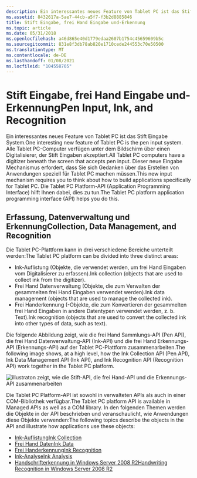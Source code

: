```yaml
---
description: Ein interessantes neues Feature von Tablet PC ist das Stift Eingabe System.
ms.assetid: 8432617a-5ae7-44cb-a5f7-f3b2d8885846
title: Stift Eingabe, frei Hand Eingabe und-Erkennung
ms.topic: article
ms.date: 05/31/2018
ms.openlocfilehash: a46d865e40d1779edaa2607b1754c45659609b5c
ms.sourcegitcommit: 831e8f3db78ab820e1710cede244553c70e50500
ms.translationtype: MT
ms.contentlocale: de-DE
ms.lasthandoff: 01/08/2021
ms.locfileid: "104558705"
---
```

# <a name="pen-input-ink-and-recognition"></a><span data-ttu-id="35592-103">Stift Eingabe, frei Hand Eingabe und-Erkennung</span><span class="sxs-lookup"><span data-stu-id="35592-103">Pen Input, Ink, and Recognition</span></span>

<span data-ttu-id="35592-104">Ein interessantes neues Feature von Tablet PC ist das Stift Eingabe System.</span><span class="sxs-lookup"><span data-stu-id="35592-104">One interesting new feature of Tablet PC is the pen input system.</span></span> <span data-ttu-id="35592-105">Alle Tablet PC-Computer verfügen unter dem Bildschirm über einen Digitalisierer, der Stift Eingaben akzeptiert.</span><span class="sxs-lookup"><span data-stu-id="35592-105">All Tablet PC computers have a digitizer beneath the screen that accepts pen input.</span></span> <span data-ttu-id="35592-106">Dieser neue Eingabe Mechanismus erfordert, dass Sie sich Gedanken über das Erstellen von Anwendungen speziell für Tablet PC machen müssen.</span><span class="sxs-lookup"><span data-stu-id="35592-106">This new input mechanism requires you to think about how to build applications specifically for Tablet PC.</span></span> <span data-ttu-id="35592-107">Die Tablet PC Platform-API (Application Programming Interface) hilft Ihnen dabei, dies zu tun.</span><span class="sxs-lookup"><span data-stu-id="35592-107">The Tablet PC platform application programming interface (API) helps you do this.</span></span>

## <a name="collection-data-management-and-recognition"></a><span data-ttu-id="35592-108">Erfassung, Datenverwaltung und Erkennung</span><span class="sxs-lookup"><span data-stu-id="35592-108">Collection, Data Management, and Recognition</span></span>

<span data-ttu-id="35592-109">Die Tablet PC-Plattform kann in drei verschiedene Bereiche unterteilt werden:</span><span class="sxs-lookup"><span data-stu-id="35592-109">The Tablet PC platform can be divided into three distinct areas:</span></span>

-   <span data-ttu-id="35592-110">Ink-Auflistung (Objekte, die verwendet werden, um frei Hand Eingaben vom Digitalisierer zu erfassen).</span><span class="sxs-lookup"><span data-stu-id="35592-110">Ink collection (objects that are used to collect ink from the digitizer).</span></span>
-   <span data-ttu-id="35592-111">Frei Hand Datenverwaltung (Objekte, die zum Verwalten der gesammelten frei Hand Eingaben verwendet werden).</span><span class="sxs-lookup"><span data-stu-id="35592-111">Ink data management (objects that are used to manage the collected ink).</span></span>
-   <span data-ttu-id="35592-112">Frei Handerkennung (-Objekte, die zum Konvertieren der gesammelten frei Hand Eingaben in andere Datentypen verwendet werden, z. b. Text).</span><span class="sxs-lookup"><span data-stu-id="35592-112">Ink recognition (objects that are used to convert the collected ink into other types of data, such as text).</span></span>

<span data-ttu-id="35592-113">Die folgende Abbildung zeigt, wie die frei Hand Sammlungs-API (Pen API), die frei Hand Datenverwaltung-API (Ink-API) und die frei Hand Erkennungs-API (Erkennungs-API) auf der Tablet PC-Plattform zusammenarbeiten.</span><span class="sxs-lookup"><span data-stu-id="35592-113">The following image shows, at a high level, how the Ink Collection API (Pen API), Ink Data Management API (Ink API), and Ink Recognition API (Recognition API) work together in the Tablet PC platform.</span></span>

![illustraton zeigt, wie die Stift-API, die frei Hand-API und die Erkennungs-API zusammenarbeiten](images/aabc298b-fd64-435b-87bc-eb7cd11524e8.jpg)

<span data-ttu-id="35592-115">Die Tablet PC Platform-API ist sowohl in verwalteten APIs als auch in einer COM-Bibliothek verfügbar.</span><span class="sxs-lookup"><span data-stu-id="35592-115">The Tablet PC platform API is available in Managed APIs as well as a COM library.</span></span> <span data-ttu-id="35592-116">In den folgenden Themen werden die Objekte in der API beschrieben und veranschaulicht, wie Anwendungen diese Objekte verwenden:</span><span class="sxs-lookup"><span data-stu-id="35592-116">The following topics describe the objects in the API and illustrate how applications use these objects:</span></span>

-   [<span data-ttu-id="35592-117">Ink-Auflistung</span><span class="sxs-lookup"><span data-stu-id="35592-117">Ink Collection</span></span>](ink-collection.md)
-   [<span data-ttu-id="35592-118">Frei Hand Daten</span><span class="sxs-lookup"><span data-stu-id="35592-118">Ink Data</span></span>](ink-data.md)
-   [<span data-ttu-id="35592-119">Frei Handerkennung</span><span class="sxs-lookup"><span data-stu-id="35592-119">Ink Recognition</span></span>](ink-recognition.md)
-   [<span data-ttu-id="35592-120">Ink-Analyse</span><span class="sxs-lookup"><span data-stu-id="35592-120">Ink Analysis</span></span>](ink-analysis.md)
-   [<span data-ttu-id="35592-121">Handschrifterkennung in Windows Server 2008 R2</span><span class="sxs-lookup"><span data-stu-id="35592-121">Handwriting Recognition in Windows Server 2008 R2</span></span>](handwriting-recognition-in-windows-server-2008-r2.md)

 

 



